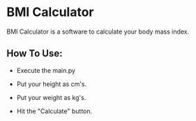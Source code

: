 # BMI Calculator

BMI Calculator is a software to calculate your body mass index.


## How To Use:

- Execute the main.py

- Put your height as cm's.

- Put your weight as kg's.

- Hit the "Calculate" button.
